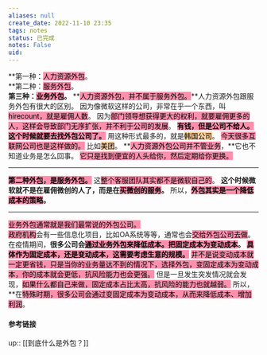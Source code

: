 ```yaml
---
aliases: null
create_date: 2022-11-10 23:35
tags: notes
status: 已完成
notes: False
uid: 
---
```



**第一种：<mark style="background: #FF5582A6;">人力资源外包</mark>。  
**第二种：<mark style="background: #FF5582A6;">服务外包</mark>。  
**第三种：<mark style="background: #FF5582A6;">业务外包</mark>。**
**<mark style="background: #FF5582A6;">人力资源外包，并不属于服务外包。</mark>**人力资源外包跟服务外包有很大的区别。
因为像微软这样的公司，非常在乎一个东西，叫<mark style="background: #FF5582A6;">hirecount，就是雇佣人数</mark>。
因为<mark style="background: #FF5582A6;">部门领导想获得更大的权利，就要雇佣更多的人，这样会导致部门无序扩张，并不利于公司的发展</mark>。
**<mark style="background: #FF5582A6;">有钱，但是公司不给人。这个时候就要去找外包公司了。</mark>**
用这种形式最多的，就是<mark style="background: #FFB86CA6;">韩国公司</mark>。
<mark style="background: #FF5582A6;">今天很多互联网公司也是这样做的。</mark>
比如<mark style="background: #FFB86CA6;">美团</mark>。
**<mark style="background: #FF5582A6;">人力资源外包公司并不管业务</mark>，**它也不知道业务是怎么回事。
<mark style="background: #FF5582A6;">它只是找到便宜的人头给你，然后定期给你更换。</mark>

---

**<mark style="background: #FF5582A6;">第二种外包，是服务外包。</mark>**
这<mark style="background: #FF5582A6;">整个客服团队其实都不是微软自己的</mark>。
**这个时候微软就不是在雇佣微创的人了，而是在<mark style="background: #FF5582A6;">买微创的服务</mark>。**
所以，**<mark style="background: #FF5582A6;">外包其实是一个降低成本的策略</mark>。**

---

<mark style="background: #FF5582A6;">业务外包通常就是我们最常说的外包公司。</mark>  
<mark style="background: #FF5582A6;">政府机构</mark>会有一些信息化项目，比如OA系统等等，通常也会<mark style="background: #FF5582A6;">交给外包公司去做</mark>。  
在疫情期间，**很多公司会<mark style="background: #FF5582A6;">通过业务外包来降低成本。把固定成本为变动成本</mark>。**
**<mark style="background: #FF5582A6;">具体作为固定成本，还是变动成本，这需要考虑生意的规模。</mark>**
<mark style="background: #FF5582A6;">并不是说变动成本就一定更省钱，只是当你的业务量达不到的情况下，选择外包，变固定成本为变动成本，你的成本就会更低，抗风险能力也会更强。</mark>
但是一旦发生突发情况就会发现，<mark style="background: #FF5582A6;">如果什么都自己来做，固定成本占比太高，抗风险的能力也就越弱。</mark>
所以，**在<mark style="background: #FF5582A6;">特殊时期，很多公司会通过变固定成本为变动成本，从而来降低成本、增加利润</mark>。  


#### 参考链接

up:: [[到底什么是外包？]]